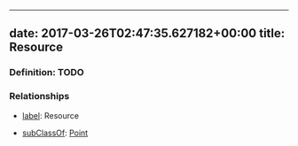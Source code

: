 
---
date: 2017-03-26T02:47:35.627182+00:00
title: Resource
---
### Definition: TODO

### Relationships

* [label](http://www.w3.org/2000/01/rdf-schema#label): Resource

* [subClassOf](http://www.w3.org/2000/01/rdf-schema#subClassOf): [Point](https://brickschema.org/schema/1.0/Brick#Point)
